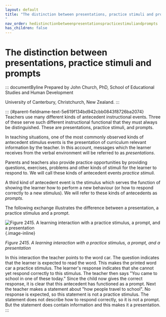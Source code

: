 ```yaml
---
layout: default
title: "The distinction between presentations, practice stimuli and prompts 
"
nav_order: hedistinctionbetweenpresentationspracticestimuliandprompts
has_children: false
---
```

# The distinction between presentations, practice stimuli and prompts 


::: documentByline
Prepared by John Church, PhD, School of Educational Studies and Human
Development

University of Canterbury, Christchurch, New Zealand.
:::

::: {#parent-fieldname-text-5e619f134bd942cbb0843f8726ba2074}
Teachers use many different kinds of antecedent instructional events.
Three of these serve such different instructional functional that they
must always be distinguished. These are presentations, practice stimuli,
and prompts.

In teaching situations, one of the most commonly observed kinds of
antecedent stimulus events is the presentation of curriculum relevant
information by the teacher. In this account, messages which the learner
receives from the verbal environment will be referred to as
*presentations*.

Parents and teachers also provide practice opportunities by providing
questions, exercises, problems and other kinds of stimuli for the
learner to respond to. We will call these kinds of antecedent events
*practice stimuli.*

A third kind of antecedent event is the stimulus which serves the
function of showing the learner how to perform a new behaviour (or how
to respond correctly to a new stimulus). We will refer to these kinds of
antecedents as *prompts.*

The following exchange illustrates the difference between a
presentation, a practice stimulus and a prompt.

![Figure 2415. A learning interaction with a practice stimulus, a
prompt, and a
presentation](../../../../../../assets/images/TECKSFig2415.png "Figure 2415. A learning interaction with a practice stimulus, a prompt, and a presentation"){.image-inline}

*Figure 2415. A learning interaction with a practice stimulus, a prompt,
and a presentation*

In this interaction the teacher points to the word car. The question
indicates that the learner is expected to read the word. This makes the
printed word car a practice stimulus. The learner\'s response indicates
that she cannot yet respond correctly to this stimulus. The teacher then
says "You came to school in one of these today." Since the child now
gives the correct response, it is clear that this antecedent has
functioned as a prompt. Next the teacher makes a statement about "how
people travel to school". No response is expected, so this statement is
not a practice stimulus. The statement does not describe how to respond
correctly, so it is not a prompt. But the statement does contain
information and this makes it a presentation.
:::
